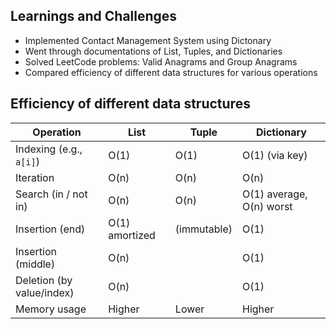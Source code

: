 ## Learnings and Challenges
- Implemented Contact Management System using Dictonary
- Went through documentations of List, Tuples, and Dictionaries
- Solved LeetCode problems: Valid Anagrams and Group Anagrams
- Compared efficiency of different data structures for various operations

## Efficiency of different data structures
| Operation                     | List           | Tuple                        | Dictionary               |
| ----------------------------- | -------------- | ---------------------------- | ------------------------ |
| Indexing (e.g., `a[i]`)       | O(1)           | O(1)                         | O(1) (via key)           |
| Iteration                     | O(n)           | O(n)                         | O(n)                     |
| Search (in / not in)          | O(n)           | O(n)                         | O(1) average, O(n) worst |
| Insertion (end)               | O(1) amortized | (immutable)                | O(1)                     |
| Insertion (middle)            | O(n)           |                            | O(1)                     |
| Deletion (by value/index)     | O(n)           |                            | O(1)                     |
| Memory usage                  | Higher         | Lower                        | Higher                   |

